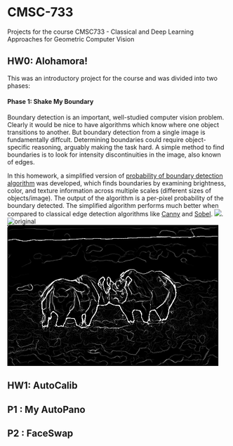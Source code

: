 # CMSC-733
Projects for the course CMSC733 - Classical and Deep Learning Approaches for
Geometric Computer Vision

## HW0: Alohamora!
This was an introductory project for the course and was divided into two phases:

#### Phase 1: Shake My Boundary
Boundary detection is an important, well-studied computer vision problem. Clearly it would be nice to have algorithms which know where one object transitions to another. But boundary detection from a single image is fundamentally diffcult. Determining boundaries could require object-specific reasoning, arguably making the task hard. A simple method to find boundaries is to look for intensity discontinuities in the image, also known of edges.

In this homework, a simplified version of [probability of boundary detection algorithm](https://www2.eecs.berkeley.edu/Research/Projects/CS/vision/grouping/papers/amfm_pami2010.pdf) was developed, which finds boundaries by examining brightness, color, and texture information across multiple scales (different sizes of objects/image). The output of the algorithm is a per-pixel probability of the boundary detected. The simplified algorithm performs much better when compared to classical edge detection algorithms like [Canny](https://ieeexplore.ieee.org/document/4767851) and [Sobel](https://en.wikipedia.org/wiki/Sobel_operator). 
![](Pblite_8canny=0.1.PNG).
![original](./Abhi1625_hw0/Phase1/BSDS500/Images) ![pblite](./Abhi1625_hw0/Phase1/Code/8/Pblite_8canny=0.1.PNG)

## HW1: AutoCalib

## P1 : My AutoPano

## P2 : FaceSwap